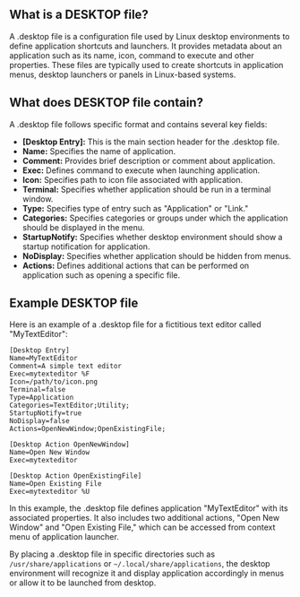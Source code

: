 ## What is a DESKTOP file?

A .desktop file is a configuration file used by Linux desktop environments to define application shortcuts and launchers. It provides metadata about an application such as its name, icon, command to execute and other properties. These files are typically used to create shortcuts in application menus, desktop launchers or panels in Linux-based systems.

## What does DESKTOP file contain?

A .desktop file follows specific format and contains several key fields:

- **[Desktop Entry]:** This is the main section header for the .desktop file.
- **Name:** Specifies the name of application.
- **Comment:** Provides brief description or comment about application.
- **Exec:** Defines command to execute when launching application.
- **Icon:** Specifies path to icon file associated with application.
- **Terminal:** Specifies whether application should be run in a terminal window.
- **Type:** Specifies type of entry such as "Application" or "Link."
- **Categories:** Specifies categories or groups under which the application should be displayed in the menu.
- **StartupNotify:** Specifies whether desktop environment should show a startup notification for application.
- **NoDisplay:** Specifies whether application should be hidden from menus.
- **Actions:** Defines additional actions that can be performed on application such as opening a specific file.

## Example DESKTOP file

Here is an example of a .desktop file for a fictitious text editor called "MyTextEditor":

```
[Desktop Entry]
Name=MyTextEditor
Comment=A simple text editor
Exec=mytexteditor %F
Icon=/path/to/icon.png
Terminal=false
Type=Application
Categories=TextEditor;Utility;
StartupNotify=true
NoDisplay=false
Actions=OpenNewWindow;OpenExistingFile;

[Desktop Action OpenNewWindow]
Name=Open New Window
Exec=mytexteditor

[Desktop Action OpenExistingFile]
Name=Open Existing File
Exec=mytexteditor %U
```

In this example, the .desktop file defines application "MyTextEditor" with its associated properties. It also includes two additional actions, "Open New Window" and "Open Existing File," which can be accessed from context menu of application launcher.

By placing a .desktop file in specific directories such as `/usr/share/applications` or `~/.local/share/applications`, the desktop environment will recognize it and display application accordingly in menus or allow it to be launched from desktop.
